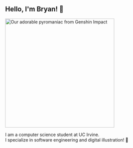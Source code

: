 ## Hello, I'm Bryan! 👋

<image src="klee.jpg" title="Our adorable pyromaniac from Genshin Impact" width=350>

I am a computer science student at UC Irvine.<br>
I specialize in software engineering and digital illustration! 🍓


<!--
**anguillifax/anguillifax** is a ✨ _special_ ✨ repository because its `README.md` (this file) appears on your GitHub profile.

Here are some ideas to get you started:

- 🔭 I’m currently working on ...
- 🌱 I’m currently learning ...
- 👯 I’m looking to collaborate on ...
- 🤔 I’m looking for help with ...
- 💬 Ask me about ...
- 📫 How to reach me: ...
- 😄 Pronouns: ...
- ⚡ Fun fact: ...
-->
